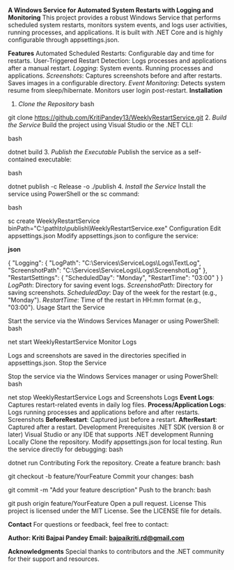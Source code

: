 **A Windows Service for Automated System Restarts with Logging and Monitoring**
This project provides a robust Windows Service that performs scheduled system restarts, monitors system events, and logs user activities, running processes, and applications. It is built with .NET Core and is highly configurable through appsettings.json.

**Features**
Automated Scheduled Restarts: Configurable day and time for restarts.
User-Triggered Restart Detection: Logs processes and applications after a manual restart.
_Logging_:
System events.
Running processes and applications.
_Screenshots_:
Captures screenshots before and after restarts.
Saves images in a configurable directory.
_Event Monitoring_:
Detects system resume from sleep/hibernate.
Monitors user login post-restart.
**Installation**
1. _Clone the Repository_
bash

git clone https://github.com/KritiPandey13/WeeklyRestartService.git
2. _Build the Service_
Build the project using Visual Studio or the .NET CLI:

bash

dotnet build
3. _Publish the Executable_
Publish the service as a self-contained executable:

bash

dotnet publish -c Release -o ./publish
4. _Install the Service_
Install the service using PowerShell or the sc command:

bash

sc create WeeklyRestartService binPath="C:\path\to\publish\WeeklyRestartService.exe"
Configuration
Edit appsettings.json
Modify appsettings.json to configure the service:

**json**

{
  "Logging": {
    "LogPath": "C:\\Services\\ServiceLogs\\Logs\\TextLog",
    "ScreenshotPath": "C:\\Services\\ServiceLogs\\Logs\\ScreenshotLog"
  },
  "RestartSettings": {
    "ScheduledDay": "Monday",
    "RestartTime": "03:00"
  }
}
_LogPath_: Directory for saving event logs.
_ScreenshotPath_: Directory for saving screenshots.
_ScheduledDay_: Day of the week for the restart (e.g., "Monday").
_RestartTime_: Time of the restart in HH:mm format (e.g., "03:00").
Usage
Start the Service

Start the service via the Windows Services Manager or using PowerShell:
bash

net start WeeklyRestartService
Monitor Logs

Logs and screenshots are saved in the directories specified in appsettings.json.
Stop the Service

Stop the service via the Windows Services manager or using PowerShell:
bash

net stop WeeklyRestartService
Logs and Screenshots
Logs
**Event Logs**: Captures restart-related events in daily log files.
**Process/Application Logs**: Logs running processes and applications before and after restarts.
Screenshots
**BeforeRestart**: Captured just before a restart.
**AfterRestart**: Captured after a restart.
Development
Prerequisites
.NET SDK (version 8 or later)
Visual Studio or any IDE that supports .NET development
Running Locally
Clone the repository.
Modify appsettings.json for local testing.
Run the service directly for debugging:
bash

dotnet run
Contributing
Fork the repository.
Create a feature branch:
bash

git checkout -b feature/YourFeature
Commit your changes:
bash

git commit -m "Add your feature description"
Push to the branch:
bash

git push origin feature/YourFeature
Open a pull request.
License
This project is licensed under the MIT License. See the LICENSE file for details.

**Contact**
For questions or feedback, feel free to contact:

**Author: Kriti Bajpai Pandey
Email: bajpaikriti.rd@gmail.com**

**Acknowledgments**
Special thanks to contributors and the .NET community for their support and resources.
